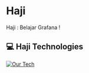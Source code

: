 # Haji
Haji : Belajar Grafana !

## 💻 Haji Technologies
[![Our Tech](https://skillicons.dev/icons?i=python,grafana,prometheus,fastapi,docker)](https://skillicons.dev)
